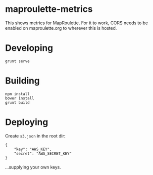 maproulette-metrics
===================

This shows metrics for MapRoulette. For it to work, CORS needs to be enabled on maproulette.org to wherever this is hosted.

# Developing

    grunt serve

# Building

    npm install
    bower install
    grunt build

# Deploying

Create `s3.json` in the root dir:

    {
    	"key": "AWS_KEY",
    	"secret": "AWS_SECRET_KEY"
    }

...supplying your own keys.

